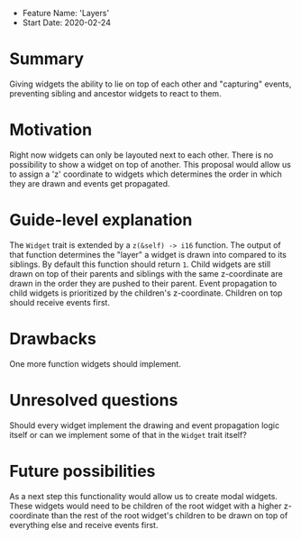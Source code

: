 - Feature Name: 'Layers'
- Start Date: 2020-02-24

# Summary
[summary]: #summary

Giving widgets the ability to lie on top of each other and "capturing" events, preventing sibling and ancestor widgets to react to them.

# Motivation
[motivation]: #motivation

Right now widgets can only be layouted next to each other. There is no possibility to show a widget on top of another.
This proposal would allow us to assign a 'z' coordinate to widgets which determines the order in which they are drawn and events get propagated.

# Guide-level explanation
[explanation]: #explanation

The `Widget` trait is extended by a `z(&self) -> i16` function. The output of that function determines the "layer" a widget is drawn into compared to its siblings.
By default this function should return `1`.
Child widgets are still drawn on top of their parents and siblings with the same z-coordinate are drawn in the order they are pushed to their parent.
Event propagation to child widgets is prioritized by the children's z-coordinate. Children on top should receive events first.

# Drawbacks
[drawbacks]: #drawbacks

One more function widgets should implement.

# Unresolved questions
[unresolved-questions]: #unresolved-questions

Should every widget implement the drawing and event propagation logic itself or can we implement some of that in the `Widget` trait itself?

# Future possibilities
[future-possibilities]: #future-possibilities

As a next step this functionality would allow us to create modal widgets.
These widgets would need to be children of the root widget with a higher z-coordinate than the rest of the root widget's children to be drawn on top of everything else and receive events first.
